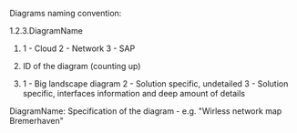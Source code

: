 Diagrams naming convention:

1.2.3.DiagramName

1.
	1 - Cloud
	2 - Network
	3 - SAP

2.
	ID of the diagram (counting up)

3.
	1 - Big landscape diagram
	2 - Solution specific, undetailed
	3 - Solution specific, interfaces information and deep amount of details

DiagramName:
	Specification of the diagram - e.g. "Wirless network map Bremerhaven"